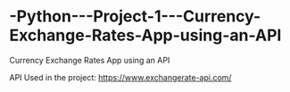 # -Python---Project-1---Currency-Exchange-Rates-App-using-an-API
Currency Exchange Rates App using an API

API Used in the project: https://www.exchangerate-api.com/
